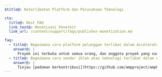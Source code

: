 ```yaml
---
$title@: Keterlibatan Platform dan Perusahaan Teknologi

cta:
  title@: Next FAQ
  link_text@: Monetisasi Penerbit
  link_url: /content/support/faqs/publisher-monetization.md

faq:
  - title@: Bagaimana cara platform pelanggan terlibat dalam Accelerated Mobile Pages?
    answer@: |
      Proyek ini terbuka untuk semua orang, dan anggota proyek yang sudah ada sangat antusias untuk terlibat dengan platform pelanggan pada inisiatif. Google membuka cache untuk digunakan oleh siapa pun secara gratis, termasuk platform pelanggan yang ingin menampilkan konten AMP di lingkungan mereka. Terus terhubung melalui [Github](https://github.com/ampproject/amphtml/issues/new) dan kami akan menjawab pertanyaan Anda secepat yang kami bisa.
  - title@: Bagaimana cara vendor iklan atau teknologi terlibat dalam Accelerated Mobile Pages?
    answer@: |
      Tinjau [pedoman berkontribusi](https://github.com/ampproject/amphtml/tree/master/3p#ads) dan terus terhubung lewat [Github](https://github.com/ampproject/amphtml/issues/new).
---
```

